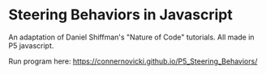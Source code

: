 # Steering Behaviors in Javascript

An adaptation of Daniel Shiffman's "Nature of Code" tutorials.
All made in P5 javascript.

Run program here: https://connernovicki.github.io/P5_Steering_Behaviors/
